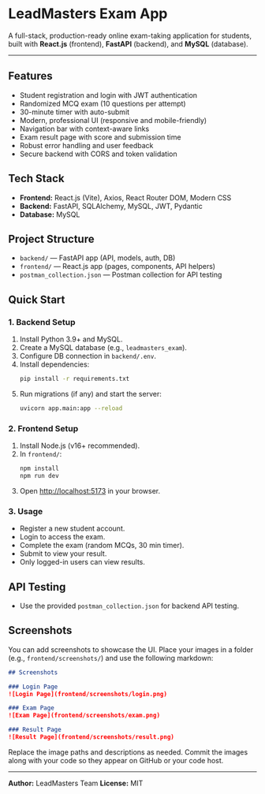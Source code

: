 
# LeadMasters Exam App

A full-stack, production-ready online exam-taking application for students, built with **React.js** (frontend), **FastAPI** (backend), and **MySQL** (database).

---

## Features
- Student registration and login with JWT authentication
- Randomized MCQ exam (10 questions per attempt)
- 30-minute timer with auto-submit
- Modern, professional UI (responsive and mobile-friendly)
- Navigation bar with context-aware links
- Exam result page with score and submission time
- Robust error handling and user feedback
- Secure backend with CORS and token validation

## Tech Stack
- **Frontend:** React.js (Vite), Axios, React Router DOM, Modern CSS
- **Backend:** FastAPI, SQLAlchemy, MySQL, JWT, Pydantic
- **Database:** MySQL

## Project Structure
- `backend/` — FastAPI app (API, models, auth, DB)
- `frontend/` — React.js app (pages, components, API helpers)
- `postman_collection.json` — Postman collection for API testing

## Quick Start

### 1. Backend Setup
1. Install Python 3.9+ and MySQL.
2. Create a MySQL database (e.g., `leadmasters_exam`).
3. Configure DB connection in `backend/.env`.
4. Install dependencies:
	```bash
	pip install -r requirements.txt
	```
5. Run migrations (if any) and start the server:
	```bash
	uvicorn app.main:app --reload
	```

### 2. Frontend Setup
1. Install Node.js (v16+ recommended).
2. In `frontend/`:
	```bash
	npm install
	npm run dev
	```
3. Open [http://localhost:5173](http://localhost:5173) in your browser.

### 3. Usage
- Register a new student account.
- Login to access the exam.
- Complete the exam (random MCQs, 30 min timer).
- Submit to view your result.
- Only logged-in users can view results.

## API Testing
- Use the provided `postman_collection.json` for backend API testing.

## Screenshots
You can add screenshots to showcase the UI. Place your images in a folder (e.g., `frontend/screenshots/`) and use the following markdown:

```markdown
## Screenshots

### Login Page
![Login Page](frontend/screenshots/login.png)

### Exam Page
![Exam Page](frontend/screenshots/exam.png)

### Result Page
![Result Page](frontend/screenshots/result.png)
```

Replace the image paths and descriptions as needed. Commit the images along with your code so they appear on GitHub or your code host.

---

**Author:** LeadMasters Team
**License:** MIT
